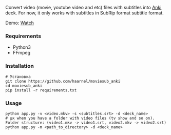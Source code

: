 

Convert video (movie, youtube video and etc) files with subtitles into [Anki](https://apps.ankiweb.net/) deck. For now, it only works with subtitles in SubRip format subtitle format.

Demo: [Watch](https://player.vimeo.com/video/559606758)

### Requirements

- Python3
- FFmpeg

### Installation

```shell
# Установка
git clone https://github.com/haarnel/moviesub_anki
cd moviesub_anki
pip install -r requirements.txt
```

### Usage

```shell
python app.py -v <video.mkv> -s <subtitles.srt> -d <deck_name>
# щк when you have a folder with video files (tv show and so on). Folder structure: (video1.mkv -> video1.srt, video2.mkv -> video2.srt)
python app.py -m <path_to_directory> -d <deck_name>
```
